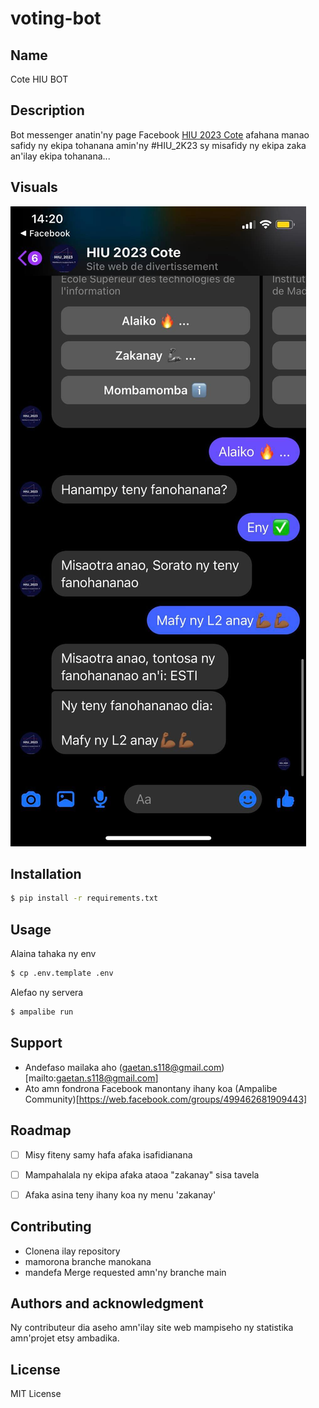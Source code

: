 # voting-bot

## Name

Cote HIU BOT

## Description

Bot messenger anatin'ny page Facebook [HIU 2023 Cote](https://web.facebook.com/profile.php?id=100090879188723) afahana manao safidy ny ekipa tohanana amin'ny #HIU_2K23 sy misafidy ny ekipa zaka an'ilay ekipa tohanana... 


## Visuals

<img src="https://github.com/iTeam-S/hiu-vote-bot/blob/main/visual.jpg?raw=true">

## Installation

```bash
$ pip install -r requirements.txt
```

## Usage

Alaina tahaka ny env

```bash 
$ cp .env.template .env 
```
Alefao ny servera 

```bash
$ ampalibe run 
```

## Support

- Andefaso mailaka aho  (gaetan.s118@gmail.com)[mailto:gaetan.s118@gmail.com]
- Ato amn fondrona Facebook manontany ihany koa (Ampalibe Community)[https://web.facebook.com/groups/499462681909443]

## Roadmap

- [ ] Misy fiteny samy hafa afaka isafidianana 
- [ ] Mampahalala ny ekipa afaka ataoa "zakanay" sisa tavela
- [ ] Afaka asina teny ihany koa ny menu 'zakanay'


## Contributing

- Clonena ilay repository 
- mamorona branche manokana 
- mandefa Merge requested amn'ny branche main

## Authors and acknowledgment

Ny contributeur dia aseho amn'ilay site web mampiseho ny statistika amn'projet etsy ambadika. 

## License

MIT License

